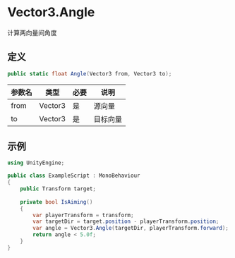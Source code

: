 # Vector3.Angle

计算两向量间角度

## 定义

```csharp
public static float Angle(Vector3 from, Vector3 to);
```

| 参数名 | 类型    | 必要 | 说明     |
| ------ | ------- | ---- | -------- |
| from   | Vector3 | 是   | 源向量   |
| to     | Vector3 | 是   | 目标向量 |

## 示例

```csharp
using UnityEngine;

public class ExampleScript : MonoBehaviour
{
    public Transform target;
    
    private bool IsAiming()
    {
        var playerTransform = transform;
        var targetDir = target.position - playerTransform.position;
        var angle = Vector3.Angle(targetDir, playerTransform.forward);
        return angle < 5.0f;
    }
}
```

